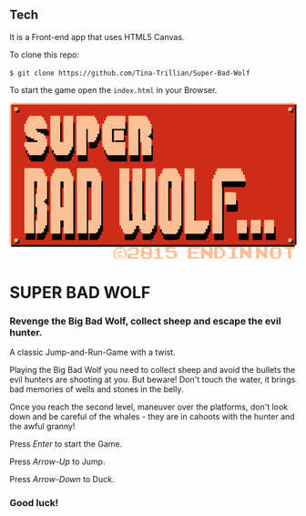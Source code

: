 ## Tech

It is a Front-end app that uses HTML5 Canvas.

To clone this repo: 

`$ git clone https://github.com/Tina-Trillian/Super-Bad-Wolf`

To start the game open the `index.html` in your Browser. 
 
![](images/Logo.png)

# SUPER BAD WOLF

### Revenge the Big Bad Wolf, collect sheep and escape the evil hunter.

A classic Jump-and-Run-Game with a twist.

Playing the Big Bad Wolf you need to collect sheep and avoid the bullets the evil hunters are shooting at you. But beware! Don't touch the water, it brings bad memories of wells and stones in the belly.

Once you reach the second level, maneuver over the platforms, don't look down and be careful of the whales - they are in cahoots with the hunter and the awful granny!

Press *Enter* to start the Game.  

Press *Arrow-Up* to Jump.  

Press *Arrow-Down* to Duck.


### Good luck!
